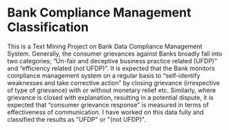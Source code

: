 # Bank Compliance Management Classification
This is a Text Mining Project on Bank Data Compliance Management System. Generally, the consumer grievances against Banks broadly fall into two categories; “Un-fair and deceptive business practice related (UFDP)” and “efficiency related (not UFDP)”.
It is expected that the Bank monitors compliance management system on a regular basis to “self-identify weaknesses and take corrective 
action” by closing grievance (irrespective of type of grievance) with or without monetary relief etc.  Similarly, where grievance is closed with explanation, resulting in a potential dispute, it is expected that “consumer grievance response” is measured in terms of
effectiveness of communication. I have worked on this data fully and classified the results as "UFDP" or "(not UFDP)".
